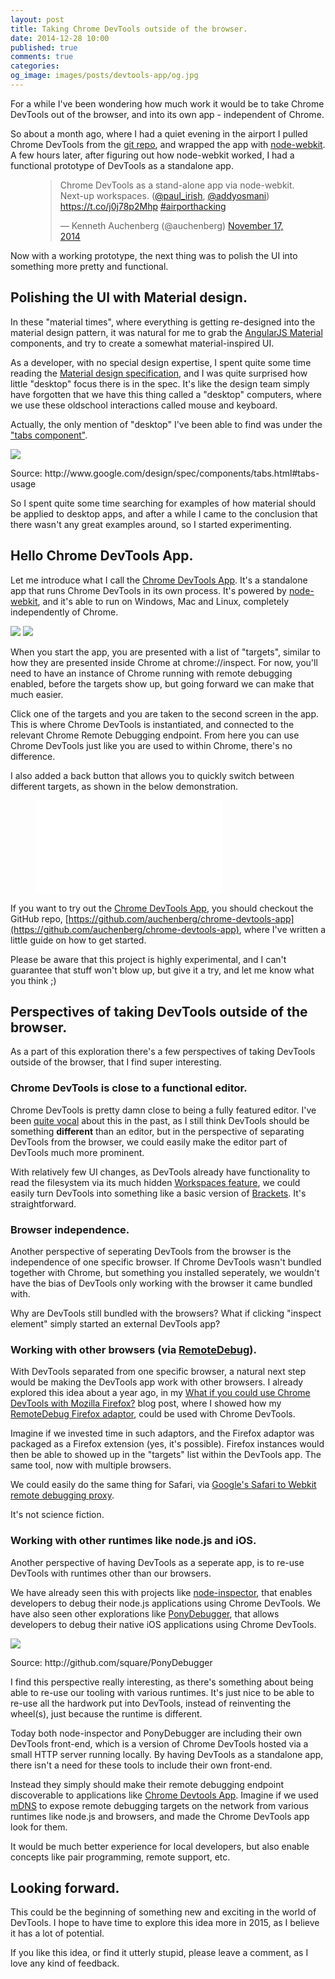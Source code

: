 ```yaml
---
layout: post
title: Taking Chrome DevTools outside of the browser.
date: 2014-12-28 10:00
published: true
comments: true
categories:
og_image: images/posts/devtools-app/og.jpg
---
```


For a while I've been wondering how much work it would be to take Chrome DevTools out of the browser, and into its own app - independent of Chrome.

So about a month ago, where I had a quiet evening in the airport I pulled Chrome DevTools from the [git repo](https://chromium.googlesource.com/chromium/blink/+/master/Source/devtools/), and wrapped the app with [node-webkit](https://github.com/rogerwang/node-webkit). A few hours later, after figuring out how node-webkit worked, I had a functional prototype of DevTools as a standalone app.

<figure>
	<blockquote class="twitter-tweet" lang="en"><p>Chrome DevTools as a stand-alone app via node-webkit. Next-up workspaces. (<a href="https://twitter.com/paul_irish">@paul_irish</a>, <a href="https://twitter.com/addyosmani">@addyosmani</a>) <a href="https://t.co/j0j78p2Mhp">https://t.co/j0j78p2Mhp</a> <a href="https://twitter.com/hashtag/airporthacking?src=hash">#airporthacking</a></p>&mdash; Kenneth Auchenberg (@auchenberg) <a href="https://twitter.com/auchenberg/status/534222665155108864">November 17, 2014</a></blockquote>
</figure>

<!--more-->

Now with a working prototype, the next thing was to polish the UI into something more pretty and functional.

## Polishing the UI with Material design.

In these "material times", where everything is getting re-designed into the material design pattern, it was natural for me to grab the [AngularJS Material](https://material.angularjs.org) components, and try to create a somewhat material-inspired UI.

As a developer, with no special design expertise, I spent quite some time reading the [Material design specification](https://www.google.com/design/spec), and I was quite surprised how little "desktop" focus there is in the spec. It's like the design team simply have forgotten that we have this thing called a "desktop" computers, where we use these oldschool interactions called mouse and keyboard.

Actually, the only mention of "desktop" I've been able to find was under the ["tabs component"](https://www.google.com/design/spec/components/tabs.html#tabs-usage).

<img src="/images/posts/devtools-app/components_tabs_usage_desktop1.png"/>
<p>Source: http://www.google.com/design/spec/components/tabs.html#tabs-usage</p>

So I spent quite some time searching for examples of how material should be applied to desktop apps, and after a while I came to the conclusion that there wasn't any great examples around, so I started experimenting.

## Hello Chrome DevTools App.

Let me introduce what I call the [Chrome DevTools App](https://github.com/auchenberg/chrome-devtools-app). It's a standalone app that runs Chrome DevTools in its own process. It's powered by [node-webkit](https://github.com/rogerwang/node-webkit), and it's able to run on Windows, Mac and Linux, completely independently of Chrome.

<img src="/images/posts/devtools-app/app-intro.png" />

<img src="/images/posts/devtools-app/app-inspector.png" />

When you start the app, you are presented with a list of "targets", similar to how they are presented inside Chrome at chrome://inspect. For now, you'll need to have an instance of Chrome running with remote debugging enabled, before the targets show up, but going forward we can make that much easier.

Click one of the targets and you are taken to the second screen in the app. This is where Chrome DevTools is instantiated, and connected to the relevant Chrome Remote Debugging endpoint. From here you can use Chrome DevTools just like you are used to within Chrome, there's no difference.

I also added a back button that allows you to quickly switch between different targets, as shown in the below demonstration.

<figure>
	<iframe src="//www.youtube.com/embed/4oBSlY9J-iA" frameborder="0" allowfullscreen></iframe>
</figure>

If you want to try out the [Chrome DevTools App](https://github.com/auchenberg/chrome-devtools-app), you should checkout the GitHub repo, [https://github.com/auchenberg/chrome-devtools-app](https://github.com/auchenberg/chrome-devtools-app), where I've written a little guide on how to get started.

Please be aware that this project is highly experimental, and I can't guarantee that stuff won't blow up, but give it a try, and let me know what you think ;)

## Perspectives of taking DevTools outside of the browser.

As a part of this exploration there's a few perspectives of taking DevTools outside of the browser, that I find super interesting.

### Chrome DevTools is close to a functional editor.

Chrome DevTools is pretty damn close to being a fully featured editor. I've been [quite vocal](https://kenneth.io/blog/2013/05/21/our-web-development-workflow-is-completely-broken/) about this in the past, as I still think DevTools should be something **different** than an editor, but in the perspective of separating DevTools from the browser, we could easily make the editor part of DevTools much more prominent.

With relatively few UI changes, as DevTools already have functionality to read the filesystem via its much hidden [Workspaces feature](https://developer.chrome.com/devtools/docs/workspaces), we could easily turn DevTools into something like a basic version of [Brackets](http://brackets.io). It's straightforward.

### Browser independence.

Another perspective of seperating DevTools from the browser is the independence of one specific browser. If Chrome DevTools wasn't bundled together with Chrome, but something you installed seperately, we wouldn't have the bias of DevTools only working with the browser it came bundled with.

Why are DevTools still bundled with the browsers?
What if clicking "inspect element" simply started an external DevTools app?

### Working with other browsers (via [RemoteDebug](http://remotedebug.org)).

With DevTools separated from one specific browser, a natural next step would be making the DevTools app work with other browsers. I already explored this idea about a year ago, in my [What if you could use Chrome DevTools with Mozilla Firefox?](https://kenneth.io/blog/2013/12/09/what-if-you-could-use-chrome-devtools-with-firefox/) blog post, where I showed how my [RemoteDebug Firefox adaptor](https://github.com/auchenberg/remotedebug-firefox-bridge), could be used with Chrome DevTools.

Imagine if we invested time in such adaptors, and the Firefox adaptor was packaged as a Firefox extension (yes, it's possible). Firefox instances would then be able to showed up in the "targets" list within the DevTools app. The same tool, now with multiple browsers.

We could easily do the same thing for Safari, via [Google's Safari to Webkit remote debugging proxy](https://github.com/google/ios-webkit-debug-proxy).

It's not science fiction.

### Working with other runtimes like node.js and iOS.

Another perspective of having DevTools as a seperate app, is to re-use DevTools with runtimes other than our browsers.

We have already seen this with projects like [node-inspector](https://github.com/node-inspector/node-inspector), that enables developers to debug their node.js applications using Chrome DevTools. We have also seen other explorations like [PonyDebugger](https://github.com/square/PonyDebugger), that allows developers to debug their native iOS applications using Chrome DevTools.

<img src="/images/posts/devtools-app/ponydebugger.png" />
<p>Source: http://github.com/square/PonyDebugger</p>

I find this perspective really interesting, as there's something about being able to re-use our tooling with various runtimes. It's just nice to be able to re-use all the hardwork put into DevTools, instead of reinventing the wheel(s), just because the runtime is different.

Today both node-inspector and PonyDebugger are including their own DevTools front-end, which is a version of Chrome DevTools hosted via a small HTTP server running locally. By having DevTools as a standalone app, there isn't a need for these tools to include their own front-end.

Instead they simply should make their remote debugging endpoint discoverable to applications like [Chrome Devtools App](https://github.com/auchenberg/chrome-devtools-app). Imagine if we used [mDNS](http://en.wikipedia.org/wiki/Multicast_DNS) to expose remote debugging targets on the network from various runtimes like node.js and browsers, and made the Chrome DevTools app look for them.

It would be much better experience for local developers, but also enable concepts like pair programming, remote support, etc.

## Looking forward.

This could be the beginning of something new and exciting in the world of DevTools. I hope to have time to explore this idea more in 2015, as I believe it has a lot of potential.

If you like this idea, or find it utterly stupid, please leave a comment, as I love any kind of feedback.
